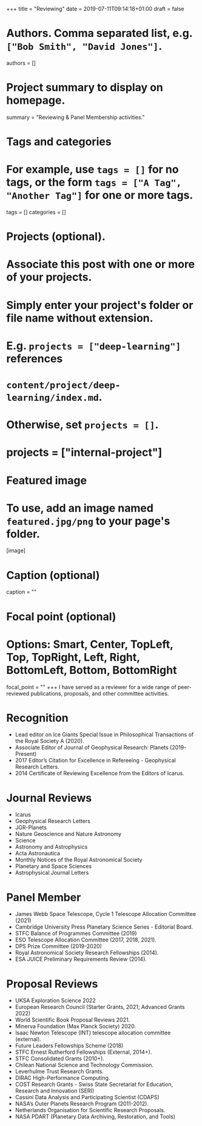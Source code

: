 +++
title = "Reviewing"
date = 2019-07-11T09:14:18+01:00
draft = false

# Authors. Comma separated list, e.g. `["Bob Smith", "David Jones"]`.
authors = []

# Project summary to display on homepage.
summary = "Reviewing & Panel Membership activities."


# Tags and categories
# For example, use `tags = []` for no tags, or the form `tags = ["A Tag", "Another Tag"]` for one or more tags.
tags = []
categories = []

# Projects (optional).
#   Associate this post with one or more of your projects.
#   Simply enter your project's folder or file name without extension.
#   E.g. `projects = ["deep-learning"]` references
#   `content/project/deep-learning/index.md`.
#   Otherwise, set `projects = []`.
# projects = ["internal-project"]

# Featured image
# To use, add an image named `featured.jpg/png` to your page's folder.
[image]
  # Caption (optional)
  caption = ""

  # Focal point (optional)
  # Options: Smart, Center, TopLeft, Top, TopRight, Left, Right, BottomLeft, Bottom, BottomRight
  focal_point = ""
+++
I have served as a reviewer for a wide range of peer-reviewed publications, proposals, and other committee activities.

# Recognition
* Lead editor on Ice Giants Special Issue in Philosophical Transactions of the Royal Society A (2020).
* Associate Editor of Journal of Geophysical Research: Planets (2019-Present)
* 2017 Editor’s Citation for Excellence in Refereeing - Geophysical Research Letters.
* 2014 Certificate of Reviewing Excellence from the Editors of Icarus.

# Journal Reviews
* Icarus
* Geophysical Research Letters
* JGR-Planets
* Nature Geoscience and Nature Astronomy
* Science
* Astronomy and Astrophysics
* Acta Astronautica
* Monthly Notices of the Royal Astronomical Society
* Planetary and Space Sciences
* Astrophysical Journal Letters

# Panel Member
* James Webb Space Telescope, Cycle 1 Telescope Allocation Committee (2021)
* Cambridge University Press Planetary Science Series - Editorial Board.
* STFC Balance of Programmes Committee (2019)
* ESO Telescope Allocation Committee (2017, 2018, 2021).
* DPS Prize Committee (2019-2020)
* Royal Astronomical Society Research Fellowships (2014).
* ESA JUICE Preliminary Requirements Review (2014).

# Proposal Reviews
* UKSA Exploration Science 2022
* European Research Council (Starter Grants, 2021; Advanced Grants 2022)
* World Scientific Book Proposal Reviews 2021.
* Minerva Foundation (Max Planck Society) 2020.
* Isaac Newton Telescope (INT) telescope allocation committee (external).
* Future Leaders Fellowships Scheme (2018)
* STFC Ernest Rutherford Fellowships (External, 2014+).
* STFC Consolidated Grants (2010+).
* Chilean National Science and Technology Commission.
* Leverhulme Trust Research Grants.
* DIRAC High-Performance Computing.
* COST Research Grants - Swiss State Secretariat for Education, Research and Innovation (SERI)
* Cassini Data Analysis and Participating Scientist (CDAPS)
* NASA’s Outer Planets Research Program (2011-2012).
* Netherlands Organisation for Scientific Research Proposals.
* NASA PDART (Planetary Data Archiving, Restoration, and Tools)
